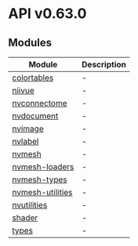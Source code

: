 # API v0.63.0

## Modules

| Module                                        | Description |
| --------------------------------------------- | ----------- |
| [colortables](colortables/index.md)           | -           |
| [niivue](niivue/index.md)                     | -           |
| [nvconnectome](nvconnectome/index.md)         | -           |
| [nvdocument](nvdocument/index.md)             | -           |
| [nvimage](nvimage/index.md)                   | -           |
| [nvlabel](nvlabel/index.md)                   | -           |
| [nvmesh](nvmesh/index.md)                     | -           |
| [nvmesh-loaders](nvmesh-loaders/index.md)     | -           |
| [nvmesh-types](nvmesh-types/index.md)         | -           |
| [nvmesh-utilities](nvmesh-utilities/index.md) | -           |
| [nvutilities](nvutilities/index.md)           | -           |
| [shader](shader/index.md)                     | -           |
| [types](types/index.md)                       | -           |
